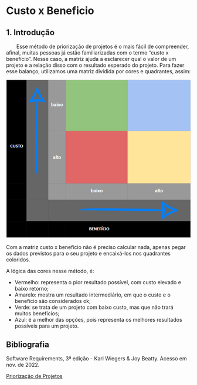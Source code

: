 # Custo x Beneficio

## 1. Introdução

&emsp;&emsp;Esse método de priorização de projetos é o mais fácil de compreender, afinal, muitas pessoas já estão familiarizadas com o termo “custo x benefício”. Nesse caso, a matriz ajuda a esclarecer qual o valor de um projeto e a relação disso com o resultado esperado do projeto. Para fazer esse balanço, utilizamos uma matriz dividida por cores e quadrantes, assim:

![Custo x Beneficio](/assets/custo_x_beneficio.png)

Com a matriz custo x benefício não é preciso calcular nada, apenas pegar os dados previstos para o seu projeto e encaixá-los nos quadrantes coloridos.

A lógica das cores nesse método, é:

- Vermelho: representa o pior resultado possível, com custo elevado e baixo retorno;
- Amarelo: mostra um resultado intermediário, em que o custo e o benefício são considerados ok;
- Verde: se trata de um projeto com baixo custo, mas que não trará muitos benefícios;
- Azul: é a melhor das opções, pois representa os melhores resultados possíveis para um projeto.

## Bibliografia

Software Requirements, 3ª edição - Karl Wiegers & Joy Beatty. Acesso em nov. de 2022.

[Priorização de Projetos](https://rockcontent.com/br/blog/priorizacao-de-projetos/)
